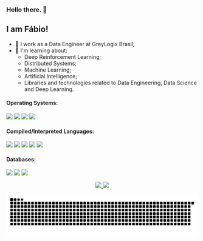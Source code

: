 ### Hello there. 👋

## I am Fábio!
- 🔭 I work as a Data Engineer at GreyLogix Brasil;
- 🌱 I'm learning about:
  - Deep Reinforcement Learning;
  - Distributed Systems;
  - Machine Learning;
  - Artificial Intelligence;
  - Libraries and technologies related to Data Engineering, Data Science and Deep Learning.

#### Operating Systems:
<p>
  <img src="https://img.shields.io/badge/Linux-FCC624?style=for-the-badge&logo=linux&logoColor=black" />
  <img src="https://img.shields.io/badge/Fedora-294172?style=for-the-badge&logo=fedora&logoColor=white" />
  <img src="https://img.shields.io/badge/Debian-A81D33?style=for-the-badge&logo=debian&logoColor=white" /> 
  <img src="https://img.shields.io/badge/Windows-0078D6?style=for-the-badge&logo=windows&logoColor=white" /> 
</p>

#### Compiled/Interpreted Languages:
<p>
  <img src="https://img.shields.io/badge/C-00599C?style=for-the-badge&logo=c&logoColor=white" /> 
  <img src="https://img.shields.io/badge/Python-3776AB?style=for-the-badge&logo=python&logoColor=white" /> 
  <img src="https://img.shields.io/badge/Java-ED8B00?style=for-the-badge&logo=java&logoColor=white" /> 
  <img src="https://img.shields.io/badge/C%23-239120?style=for-the-badge&logo=c-sharp&logoColor=white" />  	
  <img src="https://img.shields.io/badge/JavaScript-323330?style=for-the-badge&logo=javascript&logoColor=F7DF1E" />
</p>

#### Databases:
<p>
  <img src="https://img.shields.io/badge/MySQL-00000F?style=for-the-badge&logo=mysql&logoColor=white" />
  <img src="https://img.shields.io/badge/PostgreSQL-316192?style=for-the-badge&logo=postgresql&logoColor=white" /> 
  <img src="https://img.shields.io/badge/Microsoft%20SQL%20Server-CC2927?style=for-the-badge&logo=microsoft%20sql%20server&logoColor=white" /> 
</p>

<div align="center">
  <p>
  <a href="https://github.com/fabiodemo">
  <img height="180em" src="https://github-readme-stats.vercel.app/api?username=fabiodemo&show_icons=true&theme=dark&include_all_commits=true&count_private=true"/>
  <img height="180em" src="https://github-readme-stats.vercel.app/api/top-langs/?username=fabiodemo&layout=compact&langs_count=15&hide=jupyter%20notebook,html&theme=dark"/>    
  </p>
</div>

</div>
 
<div> 
 
  ![Snake animation](https://github.com/fabiodemo/fabiodemo/blob/output/github-contribution-grid-snake-dark.svg)
  
 
</div>
